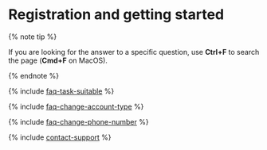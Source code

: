 # Registration and getting started

{% note tip %}

If you are looking for the answer to a specific question, use **Ctrl+F** to search the page (**Cmd+F** on MacOS).

{% endnote %}

{% include [faq-task-suitable](../_includes/faq/register-and-start/task-suitable.md) %}

{% include [faq-change-account-type](../_includes/faq/register-and-start/change-account-type.md) %}

{% include [faq-change-phone-number](../_includes/faq/register-and-start/change-phone-number.md) %}

{% include [contact-support](../_includes/contact-support.md) %}